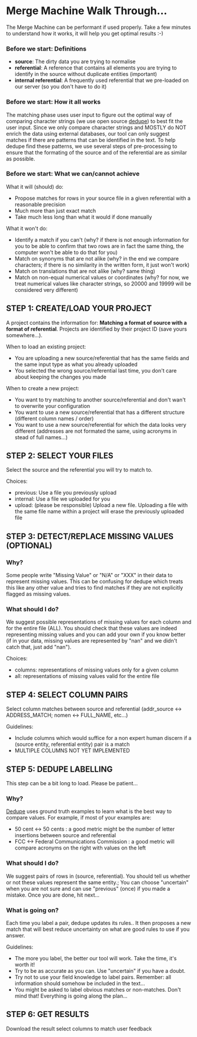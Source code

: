 # Merge Machine Walk Through...

The Merge Machine can be performant if used properly. Take a few minutes to understand how it works, it will help you get optimal results :-)

### Before we start: Definitions

- **source**: The dirty data you are trying to normalise
- **referential**: A reference that contains all elements you are trying to identify in the source without duplicate entities (important)
- **internal referential**: A frequently used referential that we pre-loaded on our server (so you don't have to do it)

### Before we start: How it all works 

The matching phase uses user input to figure out the optimal way of comparing character strings (we use open source [dedupe](https://github.com/datamade/dedupe)) to best fit the user input. Since we only compare character strings and MOSTLY do NOT enrich the data using external databases, our tool can only suggest matches if there are patterns that can be identified in the text. To help dedupe find these patterns, we use several steps of pre-processing to ensure that the formating of the source and of the referential are as similar as possible.

### Before we start: What we can/cannot achieve

What it will (should) do:
- Propose matches for rows in your source file in a given referential with a reasonable precision
- Much more than just exact match
- Take much less long than what it would if done manually

What it won't do:
- Identify a match if you can't (why? if there is not enough information for you to be able to confirm that two rows are in fact the same thing, the computer won't be able to do that for you)
- Match on synonyms that are not alike (why? in the end we compare characters; if there is no similarity in the written form, it just won't work)
- Match on translations that are not alike (why? same thing)
- Match on non-equal numerical values or coordinates (why? for now, we treat numerical values like character strings, so 20000 and 19999 will be considered very different)

## STEP 1: CREATE/LOAD YOUR PROJECT

A project contains the information for: **Matching a format of source with a format of referential**. Projects are identified by their project ID (save yours somewhere...).

When to load an existing project:
- You are uploading a new source/referential that has the same fields and the same input type as what you already uploaded
- You selected the wrong source/referential last time, you don't care about keeping the changes you made

When to create a new project:
- You want to try matching to another source/referential and don't wan't to overwrite your configuration
- You want to use a new source/referential that has a different structure (different column names / order)
- You want to use a new source/referential for which the data looks very different (addresses are not formated the same, using acronyms in stead of full names...)

## STEP 2: SELECT YOUR FILES

Select the source and the referential you will try to match to.

Choices:
- previous: Use a file you previously upload
- internal: Use a file we uploaded for you
- upload: (please be responsible) Upload a new file. Uploading a file with the same file name within a project will erase the previously uploaded file

## STEP 3: DETECT/REPLACE MISSING VALUES (OPTIONAL)

### Why?
Some people write "Missing Value" or "N/A" or "XXX" in their data to represent missing values. This can be confusing for dedupe which treats this like any other value and tries to find matches if they are not explicitly flagged as missing values.

### What should I do?
We suggest possible representations of missing values for each column and for the entire file (ALL). You should check that these values are indeed representing missing values and you can add your own if you know better (if in your data, missing values are represented by "nan" and we didn't catch that, just add "nan").

Choices:
- columns: representations of missing values only for a given column
- all: representations of missing values valid for the entire file

## STEP 4: SELECT COLUMN PAIRS

Select column matches between source and referential (addr_source <-> ADDRESS_MATCH; nomen <-> FULL_NAME, etc...)

Guidelines:
- Include columns which would suffice for a non expert human discern if a (source entity, referential entity) pair is a match
- MULTIPLE COLUMNS NOT YET IMPLEMENTED

## STEP 5: DEDUPE LABELLING

This step can be a bit long to load. Please be patient...

### Why?
[Dedupe](https://github.com/datamade/dedupe) uses ground truth examples to learn what is the best way to compare values. For example, if most of your examples are:

- 50 cent <-> 50 cents : a good metric might be the number of letter insertions between source and referential
- FCC <->  Federal Communications Commission : a good metric will compare acronyms on the right with values on the left

### What should I do?
We suggest pairs of rows in (source, referential). You should tell us whether or not these values represent the same entity.; You can choose "uncertain" when you are not sure and can use "previous" (once) if you made a mistake. Once you are done, hit next...

### What is going on?
Each time you label a pair, dedupe updates its rules.. It then proposes a new match that will best reduce uncertainty on what are good rules to use if you answer.

Guidelines:
- The more you label, the better our tool will work. Take the time, it's worth it!
- Try to be as accurate as you can. Use "uncertain" if you have a doubt. 
- Try not to use your field knowledge to label pairs. Remember: all information should somehow be included in the text...
- You might be asked to label obvious matches or non-matches. Don't mind that! Everything is going along the plan...

## STEP 6: GET RESULTS

Download the result 
select columns to match
user feedback 
